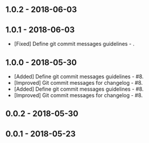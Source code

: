## 1.0.2 - 2018-06-03

## 1.0.1 - 2018-06-03
- [Fixed] Define git commit messages guidelines - .
## 1.0.0 - 2018-05-30
- [Added] Define git commit messages guidelines - #8.
- [Improved] Git commit messages for changelog - #8.
- [Added] Define git commit messages guidelines - #8.
- [Improved] Git commit messages for changelog - #8.
## 0.0.2 - 2018-05-30

## 0.0.1 - 2018-05-23
